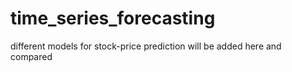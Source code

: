 # time_series_forecasting
  different models for stock-price prediction will be added here and compared
